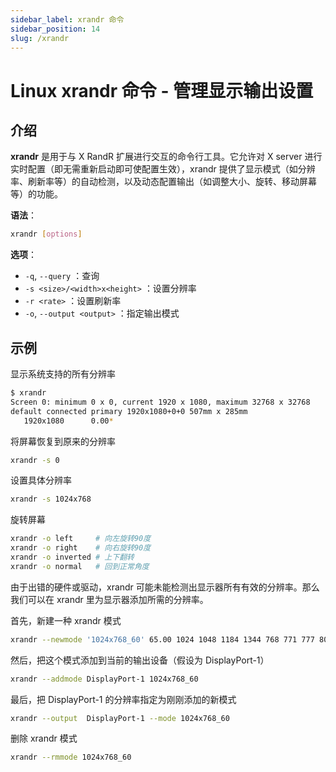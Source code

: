 ```yaml
---
sidebar_label: xrandr 命令
sidebar_position: 14
slug: /xrandr
---
```


# Linux xrandr 命令 - 管理显示输出设置



## 介绍

**xrandr** 是用于与 X RandR 扩展进行交互的命令行工具。它允许对 X server 进行实时配置（即无需重新启动即可使配置生效），xrandr 提供了显示模式（如分辨率、刷新率等）的自动检测，以及动态配置输出（如调整大小、旋转、移动屏幕等）的功能。

**语法**：

```bash
xrandr [options]
```

**选项**：

- `-q`, `--query` ：查询
- `-s <size>/<width>x<height>` ：设置分辨率
- `-r <rate>` ：设置刷新率
- `-o`, `--output <output>` ：指定输出模式



## 示例

显示系统支持的所有分辨率

```bash
$ xrandr
Screen 0: minimum 0 x 0, current 1920 x 1080, maximum 32768 x 32768
default connected primary 1920x1080+0+0 507mm x 285mm
   1920x1080      0.00*
```

将屏幕恢复到原来的分辨率

```bash
xrandr -s 0
```

设置具体分辨率

```bash
xrandr -s 1024x768
```

旋转屏幕

```bash
xrandr -o left     # 向左旋转90度
xrandr -o right    # 向右旋转90度
xrandr -o inverted # 上下翻转
xrandr -o normal   # 回到正常角度
```

由于出错的硬件或驱动，xrandr 可能未能检测出显示器所有有效的分辨率。那么我们可以在 xrandr 里为显示器添加所需的分辨率。

首先，新建一种 xrandr 模式

```bash
xrandr --newmode '1024x768_60' 65.00 1024 1048 1184 1344 768 771 777 806 -hsync -vsync
```

然后，把这个模式添加到当前的输出设备（假设为 DisplayPort-1）

```bash
xrandr --addmode DisplayPort-1 1024x768_60
```

最后，把 DisplayPort-1 的分辨率指定为刚刚添加的新模式

```bash
xrandr --output  DisplayPort-1 --mode 1024x768_60
```

删除 xrandr 模式

```bash
xrandr --rmmode 1024x768_60
```



